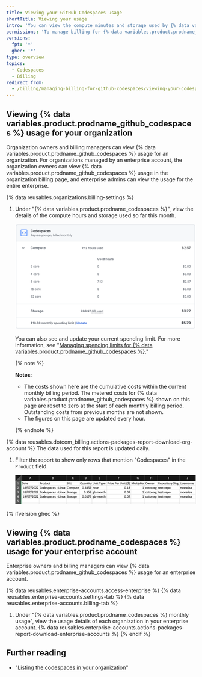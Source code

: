 ```yaml
---
title: Viewing your GitHub Codespaces usage
shortTitle: Viewing your usage
intro: 'You can view the compute minutes and storage used by {% data variables.product.prodname_github_codespaces %}.'
permissions: 'To manage billing for {% data variables.product.prodname_github_codespaces %} for an organization, you must be an organization owner or a billing manager.'
versions:
  fpt: '*'
  ghec: '*'
type: overview
topics:
  - Codespaces
  - Billing
redirect_from:
  - /billing/managing-billing-for-github-codespaces/viewing-your-codespaces-usage
---
```


## Viewing {% data variables.product.prodname_github_codespaces %} usage for your organization

Organization owners and billing managers can view {% data variables.product.prodname_github_codespaces %} usage for an organization. For organizations managed by an enterprise account, the organization owners can view {% data variables.product.prodname_github_codespaces %} usage in the organization billing page, and enterprise admins can view the usage for the entire enterprise.

{% data reusables.organizations.billing-settings %}
1. Under "{% data variables.product.prodname_codespaces %}", view the details of the compute hours and storage used so far this month.

   ![Details of minute usage](/assets/images/help/billing/codespaces-compute-storage.png)

   You can also see and update your current spending limit. For more information, see "[Managing spending limits for {% data variables.product.prodname_github_codespaces %}](/billing/managing-billing-for-github-codespaces/managing-spending-limits-for-github-codespaces)."

   {% note %}

   **Notes**: 
   * The costs shown here are the cumulative costs within the current monthly billing period. The metered costs for {% data variables.product.prodname_github_codespaces %} shown on this page are reset to zero at the start of each monthly billing period. Outstanding costs from previous months are not shown.
   * The figures on this page are updated every hour.

   {% endnote %}

{% data reusables.dotcom_billing.actions-packages-report-download-org-account %}
   The data used for this report is updated daily. 
1. Filter the report to show only rows that mention "Codespaces" in the `Product` field.

   ![A usage report filtered for Codespaces](/assets/images/help/codespaces/CSV-usage-report.png)

{% ifversion ghec %}
## Viewing {% data variables.product.prodname_codespaces %} usage for your enterprise account

Enterprise owners and billing managers can view {% data variables.product.prodname_github_codespaces %} usage for an enterprise account.

{% data reusables.enterprise-accounts.access-enterprise %}
{% data reusables.enterprise-accounts.settings-tab %}
{% data reusables.enterprise-accounts.billing-tab %}
1. Under "{% data variables.product.prodname_codespaces %} monthly usage", view the usage details of each organization in your enterprise account.
{% data reusables.enterprise-accounts.actions-packages-report-download-enterprise-accounts %}
{% endif %}

## Further reading

- "[Listing the codespaces in your organization](/codespaces/managing-codespaces-for-your-organization/listing-the-codespaces-in-your-organization)"